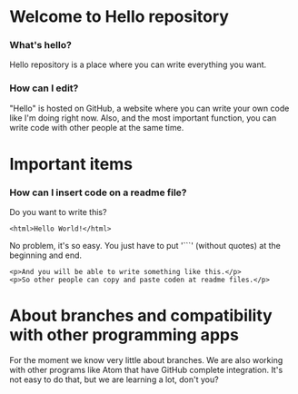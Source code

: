 # Welcome to Hello repository
### What's hello?
Hello repository is a place where you can write everything you want.

### How can I edit?
"Hello" is hosted on GitHub, a website where you can write your own code like I'm doing right now. Also, and the most important function, you can write code with other people at the same time.

# Important items
### How can I insert code on a readme file?
Do you want to write this?

```<html>Hello World!</html>```

No problem, it's so easy. You just have to put '```' (without quotes) at the beginning and end.

```
<p>And you will be able to write something like this.</p>
<p>So other people can copy and paste coden at readme files.</p>
```

# About branches and compatibility with other programming apps
For the moment we know very little about branches. We are also working with other programs like Atom that have GitHub complete integration. It's not easy to do that, but we are learning a lot, don't you?

